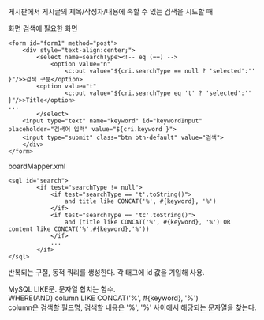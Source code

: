 게시판에서 게시글의 제목/작성자/내용에 속할 수 있는 검색을 시도할 때

화면 검색에 필요한 화면

	<form id="form1" method="post">
		<div style="text-align:center;">
			<select name=searchType><!-- eq (==) -->
				<option value="n"
					<c:out value="${cri.searchType == null ? 'selected':'' }"/>>검색 구분</option>
			<option value="t"
					<c:out value="${cri.searchType eq 't' ? 'selected':'' }"/>>Title</option>
	...
			</select>
		<input type="text" name="keyword" id="keywordInput" placeholder="검색어 입력" value="${cri.keyword }">
		<input type="submit" class="btn btn-default" value="검색">
		</div>
	</form>


boardMapper.xml

	<sql id="search">
			<if test="searchType != null">
				<if test="searchType == 't'.toString()">
					and title like CONCAT('%', #{keyword}, '%')
				</if>
				<if test="searchType == 'tc'.toString()">
					and (title like CONCAT('%', #{keyword}, '%') OR content like CONCAT('%',#{keyword},'%'))
				</if>
				...
			</if>
	</sql>

반복되는 구절, 동적 쿼리를 생성한다. 각 태그에 <sql refid=""> id 값을 기입해 사용.

MySQL LIKE문. 문자열 합치는 함수.<br>
WHERE(AND) column LIKE CONCAT('%', #{keyword}, '%')<br>
column은 검색할 필드명, 검색할 내용은 '%', '%' 사이에서 해당되는 문자열을 찾는다.<br>

